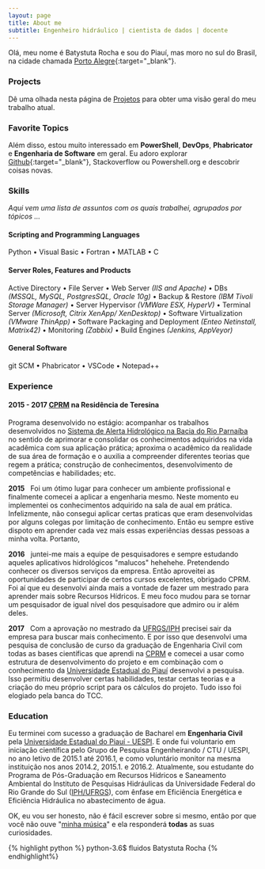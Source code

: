 ```yaml
---
layout: page
title: About me
subtitle: Engenheiro hidráulico | cientista de dados | docente
---
```


<i class="fa fa-address-card" aria-hidden="true"></i> Olá, meu nome é Batystuta Rocha e sou do Piauí, mas moro no sul do Brasil, na cidade chamada
[Porto Alegre](https://goo.gl/maps/Yhqbf9QnydJ2){:target="_blank"}.

### <i class="fa fa-terminal" aria-hidden="true"></i> Projects

Dê uma olhada nesta página de [Projetos]() para obter uma visão geral do meu trabalho atual.

### <i class="fa fa-heart" aria-hidden="true"></i> Favorite Topics

Além disso, estou muito interessado em **PowerShell**, **DevOps**, **Phabricator** e **Engenharia de Software** em geral. Eu adoro explorar [Github](https://github.com/){:target="_blank"}, Stackoverflow ou Powershell.org e descobrir coisas novas.

### <i class="fa fa-cubes" aria-hidden="true"></i> Skills
*Aqui vem uma lista de assuntos com os quais trabalhei, agrupados por tópicos ...*

#### <i class="fa fa-code" aria-hidden="true"></i> Scripting and Programming Languages

Python &bull; Visual Basic &bull; Fortran &bull; MATLAB &bull; C

#### <i class="fa fa-gears" aria-hidden="true"></i> Server Roles, Features and Products

Active Directory &bull; File Server &bull; Web Server *(IIS and Apache)* &bull;
DBs *(MSSQL, MySQL, PostgresSQL, Oracle 10g)* &bull; Backup & Restore *(IBM Tivoli Storage Manager)* &bull;
Server Hypervisor *(VMWare ESX, HyperV)* &bull; Terminal Server *(Microsoft, Citrix XenApp/ XenDesktop)* &bull;
Software Virtualization *(VMware ThinApp)* &bull; Software Packaging and Deployment *(Enteo Netinstall, Matrix42)*
&bull; Monitoring *(Zabbix)* &bull; Build Engines *(Jenkins, AppVeyor)*

#### <i class="fa fa-gear" aria-hidden="true"></i> General Software

git SCM &bull; Phabricator &bull; VSCode &bull; Notepad++

### <i class="fa fa-briefcase" aria-hidden="true"></i> Experience


#### <i class="fa fa-calendar" aria-hidden="true"></i> 2015 - 2017 <i class="fa fa-building-o" aria-hidden="true"></i> [CPRM](http://www.cprm.gov.br/) na **Residência de Teresina**

Programa desenvolvido no estágio: acompanhar os trabalhos desenvolvidos no [Sistema de Alerta Hidrológico na Bacia do Rio Parnaíba](http://sace.cprm.gov.br/parnaiba/) no sentido de aprimorar e consolidar os conhecimentos adquiridos na vida acadêmica com sua aplicação prática; aproxima o acadêmico da realidade de sua área de formação e o auxilia a compreender diferentes teorias que regem a prática; construção de conhecimentos, desenvolvimento de competências e habilidades; etc.

<i class="fa fa-calendar-plus-o" aria-hidden="true"></i> **2015**&nbsp;&nbsp; Foi um ótimo lugar para conhecer um ambiente profissional e finalmente comecei a aplicar a engenharia mesmo. Neste momento eu implementei os conhecimentos adquirido na sala de aual em prática. Infelizmente, não consegui aplicar certas praticas que eram desenvolvidas por alguns colegas por limitação de conhecimento. Então eu sempre estive dispoto em aprender cada vez mais essas experiências dessas pessoas a minha volta. Portanto,

<i class="fa fa-calendar-plus-o" aria-hidden="true"></i> **2016**&nbsp;&nbsp; juntei-me mais a equipe de pesquisadores e sempre estudando aqueles aplicativos hidrológicos "malucos" hehehehe. Pretendendo conhecer os diversos serviços da empresa. Então aproveitei as oportunidades de participar de certos cursos excelentes, obrigado CPRM. Foi aí que eu desenvolvi ainda mais a vontade de fazer um mestrado para aprender mais sobre Recursos Hídricos. E meu foco mudou para se tornar um pesquisador de igual nível dos pesquisadore que admiro ou ir além deles.

<i class="fa fa-calendar-plus-o" aria-hidden="true"></i> **2017**&nbsp;&nbsp; Com a aprovação no mestrado da [UFRGS/IPH](http://www.ufrgs.br/ppgiph) precisei sair da empresa para buscar mais conhecimento. E por isso que desenvolvi uma pesquisa de conclusão de curso da graduação de Engenharia Civil com todas as bases científicas que aprendi na [CPRM](http://www.cprm.gov.br/) e comecei a usar como estrutura de desenvolvimento do projeto e em combinação com o conhecimento da [Universidade Estadual do Piauí](http://www.uespi.br/site/) desenvolvi a pesquisa. Isso permitiu desenvolver certas habilidades, testar certas teorias e a criação do meu próprio script para os cálculos do projeto. Tudo isso foi elogiado pela banca do TCC.

### <i class="fa fa-graduation-cap" aria-hidden="true"></i> Education

Eu terminei com sucesso a graduação de Bacharel em **Engenharia Civil** pela [Universidade Estadual do Piauí - UESPI](http://www.uespi.br/site/). E onde fui voluntario em iniciação científica pelo Grupo de Pesquisa Engenheirando / CTU / UESPI, no ano letivo de 2015.1 até 2016.1, e como voluntário monitor na mesma instituição nos anos 2014.2, 2015.1. e 2016.2. Atualmente, sou estudante do Programa de Pós-Graduação em Recursos Hídricos e Saneamento Ambiental do Instituto de Pesquisas Hidráulicas da Universidade Federal do Rio Grande do Sul ([IPH/UFRGS](http://www.ufrgs.br/ppgiph)), com ênfase em Eficiência Energética e Eficiência Hidráulica no abastecimento de água.

OK, eu vou ser honesto, não é fácil escrever sobre si mesmo, então por que você não ouve "[minha música](https://www.youtube.com/watch?v=lDXtskH298k)" e ela responderá **todas** as suas curiosidades.

{% highlight python  %}
python-3.6$ fluidos
Batystuta Rocha
{% endhighlight%}

